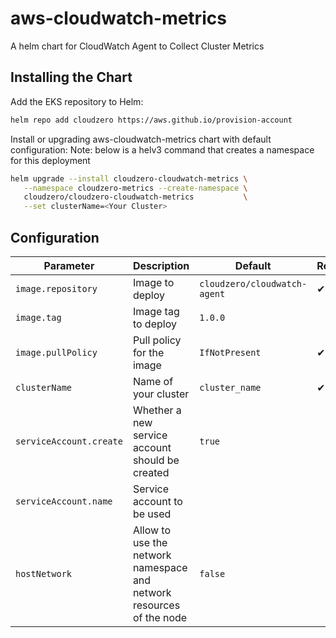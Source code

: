 # aws-cloudwatch-metrics

A helm chart for CloudWatch Agent to Collect Cluster Metrics

## Installing the Chart

Add the EKS repository to Helm:

```sh
helm repo add cloudzero https://aws.github.io/provision-account
```

Install or upgrading aws-cloudwatch-metrics chart with default configuration:
Note: below is a helv3 command that creates a namespace for this deployment

```sh
helm upgrade --install cloudzero-cloudwatch-metrics \
   --namespace cloudzero-metrics --create-namespace \
   cloudzero/cloudzero-cloudwatch-metrics           \
   --set clusterName=<Your Cluster>
```

## Configuration

| Parameter | Description | Default | Required |
| - | - | - | -
| `image.repository` | Image to deploy | `cloudzero/cloudwatch-agent` | ✔
| `image.tag` | Image tag to deploy | `1.0.0`
| `image.pullPolicy` | Pull policy for the image | `IfNotPresent` | ✔
| `clusterName` | Name of your cluster | `cluster_name` | ✔
| `serviceAccount.create` | Whether a new service account should be created | `true` | 
| `serviceAccount.name` | Service account to be used | | 
| `hostNetwork` | Allow to use the network namespace and network resources of the node | `false` | 
